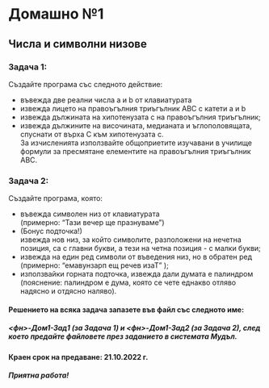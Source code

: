 # Домашно №1
## Числа и символни низове


### Задача 1:
Създайте програма със следното действие:<br>
- въвежда две реални числа a и b от клавиатурата
- извежда лицето на правоъгълния триъгълник ABC с катети a и b
- извежда дължината на хипотенузата c на правоъгълния
триъгълник;
- извежда дължините на височината, медианата и ъглополовящата,
спуснати от върха С към хипотенузата c.<br>
За изчисленията използвайте общоприетите изучавани в училище формули за пресмятане елементите на правоъгълния триъгълник ABC.

### Задача 2:
Създайте програма, която:<br>
- въвежда символен низ от клавиатурата <br>(примерно:
“Тази вечер ще празнуваме”)
- (Бонус подточка!)<br>
извежда нов низ, за който символите, разположени на нечетна
позиция, са с главни букви, а тези на четна позиция - с малки букви;<br>
- извежда на един ред символи от въведения низ, но в обратен ред<br>
(примерно: “емавунзарп ещ речев изаТ” );
- използвайки горната подточка, извежда дали думата е палиндром<br>
(пояснение: палиндром е дума, която се чете еднакво отляво
надясно и отдясно наляво).<br>

#### Решението на всяка задача запазете във файл със следното име:
##### <фн>-Дом1-Зад1 (за Задача 1) и <фн>-Дом1-Зад2 (за Задача 2), след което предайте файловете през заданието в системата Мудъл.
#### Краен срок на предаване: 21.10.2022 г.
##### Приятна работа!